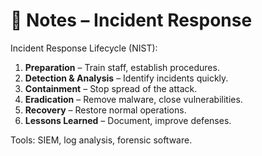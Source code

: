 # 📝 Notes – Incident Response  

Incident Response Lifecycle (NIST):  
1. **Preparation** – Train staff, establish procedures.  
2. **Detection & Analysis** – Identify incidents quickly.  
3. **Containment** – Stop spread of the attack.  
4. **Eradication** – Remove malware, close vulnerabilities.  
5. **Recovery** – Restore normal operations.  
6. **Lessons Learned** – Document, improve defenses.  

Tools: SIEM, log analysis, forensic software.  

